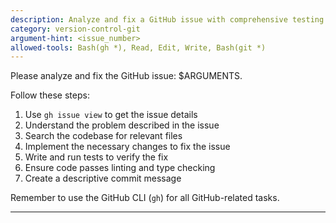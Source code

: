 ```yaml
---
description: Analyze and fix a GitHub issue with comprehensive testing and verification
category: version-control-git
argument-hint: <issue_number>
allowed-tools: Bash(gh *), Read, Edit, Write, Bash(git *)
---
```


Please analyze and fix the GitHub issue: $ARGUMENTS.

Follow these steps:

1. Use `gh issue view` to get the issue details
2. Understand the problem described in the issue
3. Search the codebase for relevant files
4. Implement the necessary changes to fix the issue
5. Write and run tests to verify the fix
6. Ensure code passes linting and type checking
7. Create a descriptive commit message

Remember to use the GitHub CLI (`gh`) for all GitHub-related tasks.

---
